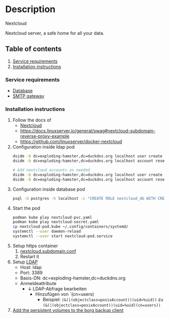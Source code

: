 # Description

Nextcloud

Nextcloud server, a safe home for all your data.

## Table of contents

1. [Service requirements](#service-requirements)
2. [Installation instructions](#installation-instructions)

### Service requirements

- [Database](../postgresql/README.md)
- [SMTP gateway](../notification/README.md)

### Installation instructions

1. Follow the docs of
    - [Nextcloud](https://nextcloud.com/support/)
    - https://docs.linuxserver.io/general/swag#nextcloud-subdomain-reverse-proxy-example
    - https://github.com/linuxserver/docker-nextcloud
2. Configuration inside ldap pod
   ```bash
   dsidm -b dc=exploding-hamster,dc=duckdns.org localhost user create --uid nextcloud_db --cn databases --displayName "Nextcloud Database" --uidNumber 1001 --gidNumber 1001 --homeDirectory /home/nextcloud_db
   dsidm -b dc=exploding-hamster,dc=duckdns.org localhost account reset_password uid=nextcloud_db,ou=people,dc=exploding-hamster,dc=duckdns.org
   
   # Add nextcloud accounts as needed
   dsidm -b dc=exploding-hamster,dc=duckdns.org localhost user create --uid username --cn users --displayName "Max Mustermann" --uidNumber 1002 --gidNumber 1002 --homeDirectory /home/username
   dsidm -b dc=exploding-hamster,dc=duckdns.org localhost account reset_password uid=username,ou=people,dc=exploding-hamster,dc=duckdns.org
   ```
3. Configuration inside database pod
   ```bash
   psql -U postgres -h localhost -c "CREATE ROLE nextcloud_db WITH CREATEDB LOGIN;"
   ```
4. Start the pod
   ```bash
   podman kube play nextcloud-pvc.yaml
   podman kube play nextcloud-secret.yaml
   cp nextcloud-pod.kube ~/.config/containers/systemd/
   systemctl --user daemon-reload
   systemctl --user start nextcloud-pod.service
   ```
5. Setup https container
    1. [nextcloud.subdomain.conf](../dynds-https-ip/dyndns-https-ip-pod.yaml)
    2. Restart it
6. Setup [LDAP](https://docs.nextcloud.com/server/latest/admin_manual/configuration_user/user_auth_ldap.html)
    - Host: ldap
    - Port: 3389
    - Basis-DN: dc=exploding-hamster,dc=duckdns.org
    - Anmeldeattribute
        - ↓ LDAP-Abfrage bearbeiten
            - Hinzufügen von `(cn=users)
                - Beispiel:
                  `(&(|(objectclass=posixAccount))(uid=%uid))`
                  zu
                  `(&(|(objectclass=posixAccount))(uid=%uid)(cn=users))`
7. [Add the persistent volumes to the borg backup client](../../../container/services/borg-backup/client/README.md)
